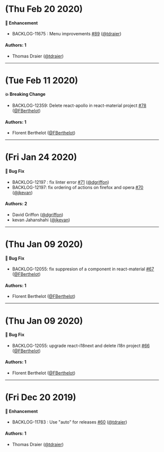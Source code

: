 # (Thu Feb 20 2020)

#### 🚀  Enhancement

- BACKLOG-11675 : Menu improvements [#89](https://github.com/Jahia/javascript-components/pull/89) ([@tdraier](https://github.com/tdraier))

#### Authors: 1

- Thomas Draier ([@tdraier](https://github.com/tdraier))

---

# (Tue Feb 11 2020)

#### 💥  Breaking Change

- BACKLOG-12359: Delete react-apollo in react-material project [#78](https://github.com/Jahia/javascript-components/pull/78) ([@FBerthelot](https://github.com/FBerthelot))

#### Authors: 1

- Florent Berthelot ([@FBerthelot](https://github.com/FBerthelot))

---

# (Fri Jan 24 2020)

#### 🐛  Bug Fix

- BACKLOG-12197 : fix linter error [#71](https://github.com/Jahia/javascript-components/pull/71) ([@dgriffon](https://github.com/dgriffon))
- BACKLOG-12197: fix ordering of actions on firefox and opera [#70](https://github.com/Jahia/javascript-components/pull/70) ([@jkevan](https://github.com/jkevan))

#### Authors: 2

- David Griffon ([@dgriffon](https://github.com/dgriffon))
- kevan Jahanshahi ([@jkevan](https://github.com/jkevan))

---

# (Thu Jan 09 2020)

#### 🐛  Bug Fix

- BACKLOG-12055: fix suppresion of a component in react-material [#67](https://github.com/Jahia/javascript-components/pull/67) ([@FBerthelot](https://github.com/FBerthelot))

#### Authors: 1

- Florent Berthelot ([@FBerthelot](https://github.com/FBerthelot))

---

# (Thu Jan 09 2020)

#### 🐛  Bug Fix

- BACKLOG-12055: upgrade react-i18next and delete i18n project [#66](https://github.com/Jahia/javascript-components/pull/66) ([@FBerthelot](https://github.com/FBerthelot))

#### Authors: 1

- Florent Berthelot ([@FBerthelot](https://github.com/FBerthelot))

---

# (Fri Dec 20 2019)

#### 🚀  Enhancement

- BACKLOG-11783 : Use "auto" for releases [#60](https://github.com/Jahia/javascript-components/pull/60) ([@tdraier](https://github.com/tdraier))

#### Authors: 1

- Thomas Draier ([@tdraier](https://github.com/tdraier))